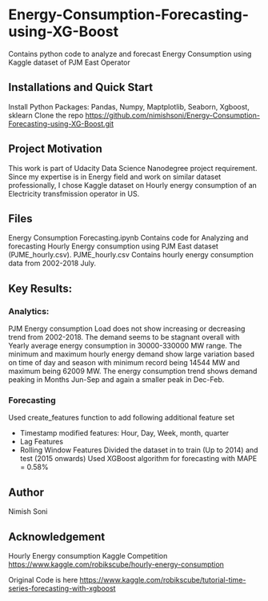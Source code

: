 # Energy-Consumption-Forecasting-using-XG-Boost
Contains python code to analyze and forecast Energy Consumption using Kaggle dataset of PJM East Operator

## Installations and Quick Start
Install Python Packages: Pandas, Numpy, Maptplotlib, Seaborn, Xgboost, sklearn
Clone the repo https://github.com/nimishsoni/Energy-Consumption-Forecasting-using-XG-Boost.git


## Project Motivation
This work is part of Udacity Data Science Nanodegree project requirement. Since my expertise is in Energy field and work on similar dataset professionally, I chose Kaggle dataset on Hourly energy consumption of an Electricity transfmission operator in US. 

## Files
Energy Consumption Forecasting.ipynb
Contains code for Analyzing and forecasting Hourly Energy consumption using PJM East dataset (PJME_hourly.csv). 
PJME_hourly.csv 
Contains hourly energy consumption data from 2002-2018 July. 

## Key Results:
### Analytics:
PJM Energy consumption Load does not show increasing or decreasing trend from 2002-2018. 
The demand seems to be stagnant overall with Yearly average energy consumption in 30000-330000 MW range.
The minimum and maximum hourly energy demand show large variation based on time of day and season with minimum record being 14544 MW and maximum being 62009 MW.
The energy consumption trend shows demand peaking in Months Jun-Sep and again a smaller peak in Dec-Feb.

### Forecasting
Used create_features function to add following additional feature set
- Timestamp modified features: Hour, Day, Week, month, quarter
- Lag Features
- Rolling Window Features
Divided the dataset in to train (Up to 2014) and test (2015 onwards)
Used XGBoost algorithm for forecasting with MAPE = 0.58%

## Author
Nimish Soni

## Acknowledgement
Hourly Energy consumption Kaggle Competition
https://www.kaggle.com/robikscube/hourly-energy-consumption

Original Code is here
https://www.kaggle.com/robikscube/tutorial-time-series-forecasting-with-xgboost
